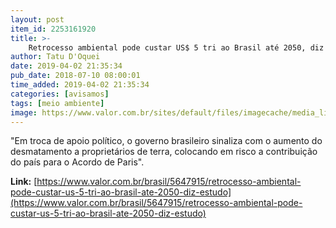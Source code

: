 ```yaml
---
layout: post
item_id: 2253161920
title: >-
    Retrocesso ambiental pode custar US$ 5 tri ao Brasil até 2050, diz estudo
author: Tatu D'Oquei
date: 2019-04-02 21:35:34
pub_date: 2018-07-10 08:00:01
time_added: 2019-04-02 21:35:34
categories: [avisamos]
tags: [meio ambiente]
image: https://www.valor.com.br/sites/default/files/imagecache/media_library_big_horizontal/gn/18/07/foto10bra-201-ambiente-a2.jpg
---
```


"Em troca de apoio político, o governo brasileiro sinaliza com o aumento do desmatamento a proprietários de terra, colocando em risco a contribuição do país para o Acordo de Paris".

**Link:** [https://www.valor.com.br/brasil/5647915/retrocesso-ambiental-pode-custar-us-5-tri-ao-brasil-ate-2050-diz-estudo](https://www.valor.com.br/brasil/5647915/retrocesso-ambiental-pode-custar-us-5-tri-ao-brasil-ate-2050-diz-estudo)

